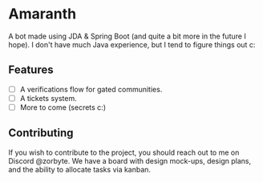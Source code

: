 # Amaranth

A bot made using JDA & Spring Boot (and quite a bit more in the future I hope).
I don't have much Java experience, but I tend to figure things out c:

## Features

- [ ] A verifications flow for gated communities.
- [ ] A tickets system.
- [ ] More to come (secrets c:)

## Contributing

If you wish to contribute to the project, you should reach out to me on Discord @zorbyte.
We have a board with design mock-ups, design plans, and the ability to allocate tasks via kanban.
